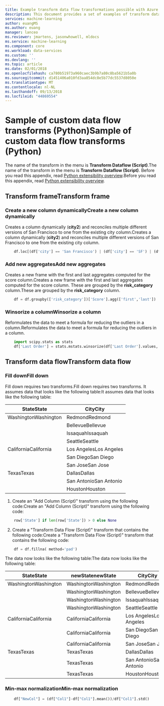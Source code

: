 ```yaml
---
title: Example transform data flow transformations possible with Azure Machine Learning Data Preparation  | Microsoft Docs
description: This document provides a set of examples of transform data flow transforms possible with Azure Machine Learning data preparation
services: machine-learning
author: euangMS
ms.author: euang
manager: lanceo
ms.reviewer: jmartens, jasonwhowell, mldocs
ms.service: machine-learning
ms.component: core
ms.workload: data-services
ms.custom: ''
ms.devlang: ''
ms.topic: article
ms.date: 02/01/2018
ms.openlocfilehash: ca780b51973a960caec3b9b7a80c8ba5621b5a0b
ms.sourcegitcommit: d1451406a010fd3aa854dc8e5b77dc5537d8050e
ms.translationtype: MT
ms.contentlocale: nl-NL
ms.lasthandoff: 09/13/2018
ms.locfileid: "44869554"
---
```

# <a name="sample-of-custom-data-flow-transforms-python"></a><span data-ttu-id="5709d-103">Sample of custom data flow transforms (Python)</span><span class="sxs-lookup"><span data-stu-id="5709d-103">Sample of custom data flow transforms (Python)</span></span> 
<span data-ttu-id="5709d-104">The name of the transform in the menu is **Transform Dataflow (Script)**.</span><span class="sxs-lookup"><span data-stu-id="5709d-104">The name of the transform in the menu is **Transform Dataflow (Script)**.</span></span> <span data-ttu-id="5709d-105">Before you read this appendix, read [Python extensibility overview](data-prep-python-extensibility-overview.md).</span><span class="sxs-lookup"><span data-stu-id="5709d-105">Before you read this appendix, read [Python extensibility overview](data-prep-python-extensibility-overview.md).</span></span>

## <a name="transform-frame"></a><span data-ttu-id="5709d-106">Transform frame</span><span class="sxs-lookup"><span data-stu-id="5709d-106">Transform frame</span></span>
### <a name="create-a-new-column-dynamically"></a><span data-ttu-id="5709d-107">Create a new column dynamically</span><span class="sxs-lookup"><span data-stu-id="5709d-107">Create a new column dynamically</span></span> 
<span data-ttu-id="5709d-108">Creates a column dynamically (**city2**) and reconciles multiple different versions of San Francisco to one from the existing city column.</span><span class="sxs-lookup"><span data-stu-id="5709d-108">Creates a column dynamically (**city2**) and reconciles multiple different versions of San Francisco to one from the existing city column.</span></span>
```python
    df.loc[(df['city'] == 'San Francisco') | (df['city'] == 'SF') | (df['city'] == 'S.F.') | (df['city'] == 'SAN FRANCISCO'), 'city2'] = 'San Francisco'
```

### <a name="add-new-aggregates"></a><span data-ttu-id="5709d-109">Add new aggregates</span><span class="sxs-lookup"><span data-stu-id="5709d-109">Add new aggregates</span></span>
<span data-ttu-id="5709d-110">Creates a new frame with the first and last aggregates computed for the score column.</span><span class="sxs-lookup"><span data-stu-id="5709d-110">Creates a new frame with the first and last aggregates computed for the score column.</span></span> <span data-ttu-id="5709d-111">These are grouped by the **risk_category** column.</span><span class="sxs-lookup"><span data-stu-id="5709d-111">These are grouped by the **risk_category** column.</span></span>
```python
    df = df.groupby(['risk_category'])['Score'].agg(['first','last'])
```
### <a name="winsorize-a-column"></a><span data-ttu-id="5709d-112">Winsorize a column</span><span class="sxs-lookup"><span data-stu-id="5709d-112">Winsorize a column</span></span> 
<span data-ttu-id="5709d-113">Reformulates the data to meet a formula for reducing the outliers in a column.</span><span class="sxs-lookup"><span data-stu-id="5709d-113">Reformulates the data to meet a formula for reducing the outliers in a column.</span></span>
```python
    import scipy.stats as stats
    df['Last Order'] = stats.mstats.winsorize(df['Last Order'].values, limits=0.4)
```

## <a name="transform-data-flow"></a><span data-ttu-id="5709d-114">Transform data flow</span><span class="sxs-lookup"><span data-stu-id="5709d-114">Transform data flow</span></span>
### <a name="fill-down"></a><span data-ttu-id="5709d-115">Fill down</span><span class="sxs-lookup"><span data-stu-id="5709d-115">Fill down</span></span> 

<span data-ttu-id="5709d-116">Fill down requires two transforms.</span><span class="sxs-lookup"><span data-stu-id="5709d-116">Fill down requires two transforms.</span></span> <span data-ttu-id="5709d-117">It assumes data that looks like the following table:</span><span class="sxs-lookup"><span data-stu-id="5709d-117">It assumes data that looks like the following table:</span></span>

|<span data-ttu-id="5709d-118">State</span><span class="sxs-lookup"><span data-stu-id="5709d-118">State</span></span>         |<span data-ttu-id="5709d-119">City</span><span class="sxs-lookup"><span data-stu-id="5709d-119">City</span></span>       |
|--------------|-----------|
|<span data-ttu-id="5709d-120">Washington</span><span class="sxs-lookup"><span data-stu-id="5709d-120">Washington</span></span>    |<span data-ttu-id="5709d-121">Redmond</span><span class="sxs-lookup"><span data-stu-id="5709d-121">Redmond</span></span>    |
|              |<span data-ttu-id="5709d-122">Bellevue</span><span class="sxs-lookup"><span data-stu-id="5709d-122">Bellevue</span></span>   |
|              |<span data-ttu-id="5709d-123">Issaquah</span><span class="sxs-lookup"><span data-stu-id="5709d-123">Issaquah</span></span>   |
|              |<span data-ttu-id="5709d-124">Seattle</span><span class="sxs-lookup"><span data-stu-id="5709d-124">Seattle</span></span>    |
|<span data-ttu-id="5709d-125">California</span><span class="sxs-lookup"><span data-stu-id="5709d-125">California</span></span>    |<span data-ttu-id="5709d-126">Los Angeles</span><span class="sxs-lookup"><span data-stu-id="5709d-126">Los Angeles</span></span>|
|              |<span data-ttu-id="5709d-127">San Diego</span><span class="sxs-lookup"><span data-stu-id="5709d-127">San Diego</span></span>  |
|              |<span data-ttu-id="5709d-128">San Jose</span><span class="sxs-lookup"><span data-stu-id="5709d-128">San Jose</span></span>   |
|<span data-ttu-id="5709d-129">Texas</span><span class="sxs-lookup"><span data-stu-id="5709d-129">Texas</span></span>         |<span data-ttu-id="5709d-130">Dallas</span><span class="sxs-lookup"><span data-stu-id="5709d-130">Dallas</span></span>     |
|              |<span data-ttu-id="5709d-131">San Antonio</span><span class="sxs-lookup"><span data-stu-id="5709d-131">San Antonio</span></span>|
|              |<span data-ttu-id="5709d-132">Houston</span><span class="sxs-lookup"><span data-stu-id="5709d-132">Houston</span></span>    |

1. <span data-ttu-id="5709d-133">Create an "Add Column (Script)" transform using the following code:</span><span class="sxs-lookup"><span data-stu-id="5709d-133">Create an "Add Column (Script)" transform using the following code:</span></span>
```python
    row['State'] if len(row['State']) > 0 else None
```

2. <span data-ttu-id="5709d-134">Create a "Transform Data Flow (Script)" transform that contains the following code:</span><span class="sxs-lookup"><span data-stu-id="5709d-134">Create a "Transform Data Flow (Script)" transform that contains the following code:</span></span>
```python
    df = df.fillna( method='pad')
```

<span data-ttu-id="5709d-135">The data now looks like the following table:</span><span class="sxs-lookup"><span data-stu-id="5709d-135">The data now looks like the following table:</span></span>

|<span data-ttu-id="5709d-136">State</span><span class="sxs-lookup"><span data-stu-id="5709d-136">State</span></span>         |<span data-ttu-id="5709d-137">newState</span><span class="sxs-lookup"><span data-stu-id="5709d-137">newState</span></span>         |<span data-ttu-id="5709d-138">City</span><span class="sxs-lookup"><span data-stu-id="5709d-138">City</span></span>       |
|--------------|--------------|-----------|
|<span data-ttu-id="5709d-139">Washington</span><span class="sxs-lookup"><span data-stu-id="5709d-139">Washington</span></span>    |<span data-ttu-id="5709d-140">Washington</span><span class="sxs-lookup"><span data-stu-id="5709d-140">Washington</span></span>    |<span data-ttu-id="5709d-141">Redmond</span><span class="sxs-lookup"><span data-stu-id="5709d-141">Redmond</span></span>    |
|              |<span data-ttu-id="5709d-142">Washington</span><span class="sxs-lookup"><span data-stu-id="5709d-142">Washington</span></span>    |<span data-ttu-id="5709d-143">Bellevue</span><span class="sxs-lookup"><span data-stu-id="5709d-143">Bellevue</span></span>   |
|              |<span data-ttu-id="5709d-144">Washington</span><span class="sxs-lookup"><span data-stu-id="5709d-144">Washington</span></span>    |<span data-ttu-id="5709d-145">Issaquah</span><span class="sxs-lookup"><span data-stu-id="5709d-145">Issaquah</span></span>   |
|              |<span data-ttu-id="5709d-146">Washington</span><span class="sxs-lookup"><span data-stu-id="5709d-146">Washington</span></span>    |<span data-ttu-id="5709d-147">Seattle</span><span class="sxs-lookup"><span data-stu-id="5709d-147">Seattle</span></span>    |
|<span data-ttu-id="5709d-148">California</span><span class="sxs-lookup"><span data-stu-id="5709d-148">California</span></span>    |<span data-ttu-id="5709d-149">California</span><span class="sxs-lookup"><span data-stu-id="5709d-149">California</span></span>    |<span data-ttu-id="5709d-150">Los Angeles</span><span class="sxs-lookup"><span data-stu-id="5709d-150">Los Angeles</span></span>|
|              |<span data-ttu-id="5709d-151">California</span><span class="sxs-lookup"><span data-stu-id="5709d-151">California</span></span>    |<span data-ttu-id="5709d-152">San Diego</span><span class="sxs-lookup"><span data-stu-id="5709d-152">San Diego</span></span>  |
|              |<span data-ttu-id="5709d-153">California</span><span class="sxs-lookup"><span data-stu-id="5709d-153">California</span></span>    |<span data-ttu-id="5709d-154">San Jose</span><span class="sxs-lookup"><span data-stu-id="5709d-154">San Jose</span></span>   |
|<span data-ttu-id="5709d-155">Texas</span><span class="sxs-lookup"><span data-stu-id="5709d-155">Texas</span></span>         |<span data-ttu-id="5709d-156">Texas</span><span class="sxs-lookup"><span data-stu-id="5709d-156">Texas</span></span>         |<span data-ttu-id="5709d-157">Dallas</span><span class="sxs-lookup"><span data-stu-id="5709d-157">Dallas</span></span>     |
|              |<span data-ttu-id="5709d-158">Texas</span><span class="sxs-lookup"><span data-stu-id="5709d-158">Texas</span></span>         |<span data-ttu-id="5709d-159">San Antonio</span><span class="sxs-lookup"><span data-stu-id="5709d-159">San Antonio</span></span>|
|              |<span data-ttu-id="5709d-160">Texas</span><span class="sxs-lookup"><span data-stu-id="5709d-160">Texas</span></span>         |<span data-ttu-id="5709d-161">Houston</span><span class="sxs-lookup"><span data-stu-id="5709d-161">Houston</span></span>    |


### <a name="min-max-normalization"></a><span data-ttu-id="5709d-162">Min-max normalization</span><span class="sxs-lookup"><span data-stu-id="5709d-162">Min-max normalization</span></span>
```python
    df["NewCol"] = (df["Col1"]-df["Col1"].mean())/df["Col1"].std()
```